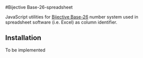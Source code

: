 #Bijective Base-26-spreadsheet

JavaScript utilities for [Bijective Base-26](https://en.wikipedia.org/wiki/Bijective_numeration#The_bijective_base-26_system) number system used in spreadsheet software (i.e. Excel) as column identifier.

## Installation

To be implemented
